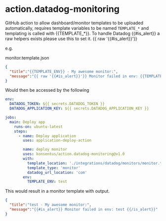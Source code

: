 # action.datadog-monitoring

GitHub action to allow dashboard/monitor templates to be uploaded automatically, requires template variables to be named `TEMPLATE_*` and templating is called with {{TEMPLATE_*}}.
To handle Datadog {{#is_alert}} a raw helpers exists please use this to set it. {{ raw '{{#is_alert}}'}}

e.g.

monitor.template.json

```json
{
  "title":"{{TEMPLATE_ENV}} - My awesome monitor:",
  "message":"{{ raw '{{#is_alert}}'}} Monitor failed in env: {{TEMPLATE_ENV}} {{ raw '{{/is_alert}}'}}"
}
```

Would then be accessed by the following

```yaml
env:
  DATADOG_TOKEN: ${{ secrets.DATADOG_TOKEN }}
  DATADOG_APPLICATION_KEY: ${{ secrets.DATADOG_APPLICATION_KEY }}

jobs:
  main: Deploy app
    runs-on: ubuntu-latest
    steps:
      - name: Deploy application
        uses: application-deploy-action

        name: deploy monitor
        uses: konsentus/action.datadog-monitoring@v1.0
        with:
          template_location: './integrations/datadog/monitors/monitor.template.json'
          template_type: 'monitor'
          datadog_url_location: 'com'
        env:
          TEMPLATE_ENV: test
```

This would result in a monitor template with output.

```json
{
  "title":"test - My awesome monitor:",
  "message":"{{#is_alert}} Monitor failed in env: test {{/is_alert}}"
}
```
